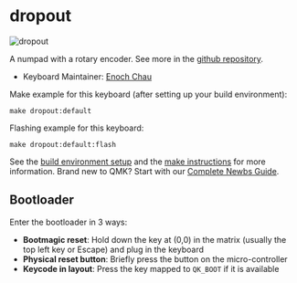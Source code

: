 # dropout

![dropout](https://github.com/enochchau/dropout-numpad/blob/main/graphics/completed_dropout.jpg)

A numpad with a rotary encoder.
See more in the [github repository](https://github.com/enochchau/dropout-numpad).

* Keyboard Maintainer: [Enoch Chau](https://github.com/enochchau)

Make example for this keyboard (after setting up your build environment):

    make dropout:default

Flashing example for this keyboard:

    make dropout:default:flash

See the [build environment setup](https://docs.qmk.fm/#/getting_started_build_tools) and the [make instructions](https://docs.qmk.fm/#/getting_started_make_guide) for more information. Brand new to QMK? Start with our [Complete Newbs Guide](https://docs.qmk.fm/#/newbs).

## Bootloader

Enter the bootloader in 3 ways:

* **Bootmagic reset**: Hold down the key at (0,0) in the matrix (usually the top left key or Escape) and plug in the keyboard
* **Physical reset button**: Briefly press the button on the micro-controller
* **Keycode in layout**: Press the key mapped to `QK_BOOT` if it is available
